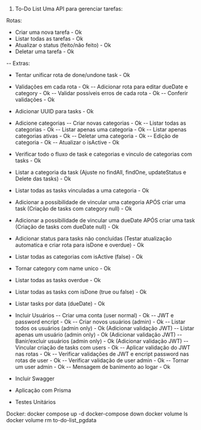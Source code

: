 1. To-Do List
   Uma API para gerenciar tarefas:

Rotas:

- Criar uma nova tarefa - Ok
- Listar todas as tarefas - Ok
- Atualizar o status (feito/não feito) - Ok
- Deletar uma tarefa - Ok

-- Extras:

- Tentar unificar rota de done/undone task - Ok
- Validações em cada rota - Ok
  -- Adicionar rota para editar dueDate e category - Ok
  -- Validar possíveis erros de cada rota - Ok
  -- Conferir validações - Ok
- Adicionar UUID para tasks - Ok
- Adicione categorias
  -- Criar novas categorias - Ok
  -- Listar todas as categorias - Ok
  -- Listar apenas uma categoria - Ok
  -- Listar apenas categorias ativas - Ok
  -- Deletar uma categoria - Ok
  -- Edição de categoria - Ok
  -- Atualizar o isActive - Ok
- Verificar todo o fluxo de task e categorias e vinculo de categorias com tasks - Ok
- Listar a categoria da task (Ajuste no findAll, findOne, updateStatus e Delete das tasks) - Ok
- Listar todas as tasks vinculadas a uma categoria - Ok
- Adicionar a possibilidade de vincular uma categoria APÓS criar uma task (Criação de tasks com category null) - Ok
- Adicionar a possibilidade de vincular uma dueDate APÓS criar uma task (Criação de tasks com dueDate null) - Ok
- Adicionar status para tasks não concluídas (Testar atualização automatica e criar rota para isDone e overdue) - Ok
- Listar todas as categorias com isActive (false) - Ok
- Tornar category com name unico - Ok
- Listar todas as tasks overdue - Ok
- Listar todas as tasks com isDone (true ou false) - Ok
- Listar tasks por data (dueDate) - Ok

- Incluir Usuários
  -- Criar uma conta (user normal) - Ok
  -- JWT e password encript - Ok
  -- Criar novos usuários (admin) - Ok
  -- Listar todos os usuários (admin only) - Ok (Adicionar validação JWT)
  -- Listar apenas um usuário (admin only) - Ok (Adicionar validação JWT)
  -- Banir/excluir usuários (admin only) - Ok (Adicionar validação JWT)
  -- Vincular criação de tasks com users - Ok
  -- Aplicar validação do JWT nas rotas - Ok
  -- Verificar validações de JWT e encript password nas rotas de user - Ok
  -- Verificar validação de user admin - Ok
  -- Tornar um user admin - Ok
  -- Mensagem de banimento ao logar - Ok

- Incluir Swagger
- Aplicação com Prisma
- Testes Unitários

Docker:
docker compose up -d
docker-compose down
docker volume ls
docker volume rm to-do-list_pgdata
